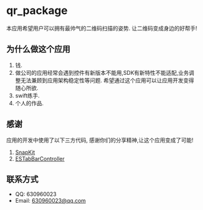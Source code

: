 # qr_package
本应用希望用户可以拥有最帅气的二维码扫描的姿势. 让二维码变成身边的好帮手!

## 为什么做这个应用
1. 钱.
2. 做公司的应用经常会遇到控件有新版本不能用,SDK有新特性不能适配,业务调整无法兼顾到应用架构稳定性等问题. 希望通过这个应用可以让应用开发变得随心所欲.
3. swift练手.
4. 个人的作品.

## 感谢
应用的开发中使用了以下三方代码, 感谢你们的分享精神,让这个应用变成了可能!
1. [SnapKit](https://github.com/SnapKit/SnapKit)
2. [ESTabBarController](https://github.com/eggswift/ESTabBarController)
## 联系方式
* QQ: 630960023
* Email: 630960023@qq.com
